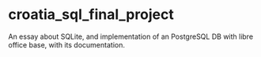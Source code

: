 # croatia_sql_final_project
An essay about SQLite, and implementation of an PostgreSQL DB with libre office base, with its documentation.
